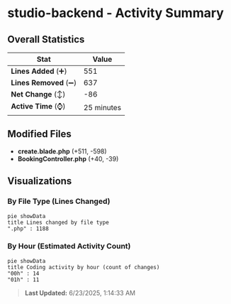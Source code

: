 # studio-backend - Activity Summary 

## Overall Statistics

| Stat                   | Value                                                             |
| ---------------------- | ----------------------------------------------------------------- |
| **Lines Added** (➕)   | 551                                          |
| **Lines Removed** (➖) | 637                                        |
| **Net Change** (↕)    | -86                |
| **Active Time** (⌚)   | 25 minutes |


## Modified Files
- **create.blade.php** (+511, -598)
- **BookingController.php** (+40, -39)

## Visualizations

### By File Type (Lines Changed)

```mermaid
pie showData
title Lines changed by file type
".php" : 1188
```

### By Hour (Estimated Activity Count)

```mermaid
pie showData
title Coding activity by hour (count of changes)
"00h" : 14
"01h" : 11
```


> **Last Updated:** 6/23/2025, 1:14:33 AM